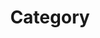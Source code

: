 ---
title: "Category"
layout: categories
permalink: /categories/
authour_profile: true
sidebar_main: true
---
